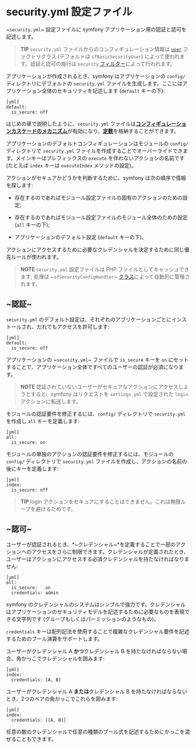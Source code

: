 security.yml 設定ファイル
========================

~`security.yml`~ 設定ファイルに symfony アプリケーション用の認証と認可を記述します。

>**TIP**
>`security.yml` ファイルからのコンフィギュレーション情報は [`user`](#chapter_05_user) ファクトリクラス (デフォルトは `sfBasicSecurityUser`) によって使われます。認証と認可の施行は `security` [フィルター](#chapter_12_security)によって行われます。

アプリケーションが作成されるとき、symfony はアプリケーションの `config/` ディレクトリにデフォルトの `security.yml` ファイルを生成します。ここにはアプリケーション全体のセキュリティを記述します (`default` キーの下):

    [yml]
    default:
      is_secure: off

はじめの章で説明したように、`security.yml` ファイルは[**コンフィギュレーションカスケードのメカニズム**](#chapter_03_configuration_cascade)が有効になり、[**定数**](#chapter_03_constants)を格納することができます。

アプリケーションのデフォルトコンフィギュレーションはモジュールの `config/` ディレクトリで `security.yml` ファイルを作成することでオーバーライドできます。メインキーはプレフィックスの `execute` を伴わないアクションの名前です(たとえば `index` キーは `executeIndex` メソッドの設定)。

アクションがセキュアかどうかを判断するために、symfony は次の順序で情報を探します:

  * 存在するのであればモジュール設定ファイルの固有のアクションのための設定;

  * 存在するのであればモジュール設定ファイルのモジュール全体のための設定 (`all` キーの下);

  * アプリケーションのデフォルト設定 (`default` キーの下)。

アクションにアクセスするために必要なクレデンシャルを決定するために同じ優先ルールが使われます。

>**NOTE**
>`security.yml` 設定ファイルは PHP ファイルとしてキャッシュできます; 
>処理は ~`sfSecurityConfigHandler`~ [クラス](#chapter_14_config_handlers_yml)によって自動的に管理されます。

~認証~
------

`security.yml` のデフォルト設定は、それぞれのアプリケーションごとにインストールされ、だれでもアクセスを許可します:

    [yml]
    default:
      is_secure: off

アプリケーションの ~`security.yml`~ ファイルで `is_secure` キーを `on` にセットすることで、アプリケーション全体ですべてのユーザーの認証が必須になります。

>**NOTE**
>認証されていないユーザーがセキュアなアクションにアクセスしようとすると、symfony はリクエストを `settings.yml` で設定された `login` アクションに転送します。

モジュールの認証要件を修正するには、`config/` ディレクトリで `security.yml` を作成し `all` キーを定義します:

    [yml]
    all:
      is_secure: on

モジュールの単独のアクションの認証要件を修正するには、モジュールの `config/` ディレクトリで `security.yml` ファイルを作成し、アクションの名前の後にキーを定義します:

    [yml]
    index:
      is_secure: off

>**TIP**
>login アクションをセキュアにすることはできません。これは無限ループを避けるためです。

~認可~
------

ユーザーが認証されるとき、*~クレデンシャル~*を定義することで一部のアクションへのアクセスをさらに制限できます。クレデンシャルが定義されたとき、ユーザーはアクションにアクセスする必須クレデンシャルを持たなければなりません:

    [yml]
    all:
      is_secure:   on
      credentials: admin

symfony のクレデンシャルのシステムはシンプルで強力です。クレデンシャルはアプリケーションのセキュリティモデルを記述するために必要なものを表現できる文字列です (グループもしくはパーミッションのようなもの)。

`credentials` キーは配列記法を使用することで複雑なクレデンシャル要件を記述するためのブール演算をサポートします。

ユーザーがクレデンシャル A **かつ**クレデンシャル B を持たなければならない場合、角かっこでクレデンシャルを囲みます:

    [yml]
    index:
      credentials: [A, B]

ユーザーがクレデンシャル A **または**クレデンシャル B を持たなければならないとき、2つのペアの角かっこでこれらを囲みます:

    [yml]
    index:
      credentials: [[A, B]]

任意の数のクレデンシャルで任意の種類のブール式を記述するためにかっこを混ぜることもできます。
